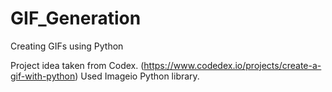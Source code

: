 # GIF_Generation
Creating GIFs using Python

Project idea taken from Codex. (https://www.codedex.io/projects/create-a-gif-with-python)
Used Imageio Python library.

